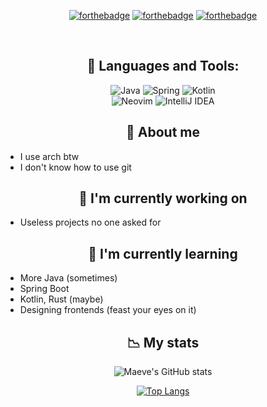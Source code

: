 <div align="center">

[![forthebadge](https://forthebadge.com/images/badges/fuck-it-ship-it.svg)]()
[![forthebadge](https://i.imgur.com/4Wt7z6m.png)](https://bigrat.monster)
[![forthebadge](https://forthebadge.com/images/badges/0-percent-optimized.svg)]((https://bigrat.monster))

<br>

## 🧰 Languages and Tools:

![Java](https://img.shields.io/badge/java-%23ED8B00.svg?style=for-the-badge&logo=java&logoColor=white)
![Spring](https://img.shields.io/badge/spring-%236DB33F.svg?style=for-the-badge&logo=spring&logoColor=white)
![Kotlin](https://img.shields.io/badge/kotlin-%230095D5.svg?style=for-the-badge&logo=kotlin&logoColor=white)
<br>
![Neovim](https://img.shields.io/badge/NeoVim-%2357A143.svg?&style=for-the-badge&logo=neovim&logoColor=white)
![IntelliJ IDEA](https://img.shields.io/badge/IntelliJIDEA-000000.svg?style=for-the-badge&logo=intellij-idea&logoColor=white)
</div>

<div align="center">
  
## 🚎 About me
  
</div>

- I use arch btw
- I don't know how to use git 

<div align="center">
  
## 🌃 I'm currently working on
  
</div>


- Useless projects no one asked for

<div align = "center">
  
## 🌱 I'm currently learning
  
</div>

- More Java (sometimes)
- Spring Boot
- Kotlin, Rust (maybe)
- Designing frontends (feast your eyes on it)

<div align="center">

## 📉 My stats

![Maeve's GitHub stats](https://github-readme-stats.vercel.app/api?username=MaeveS2&show_icons=true&theme=tokyonight)
  
[![Top Langs](https://github-readme-stats.vercel.app/api/top-langs/?username=MaeveS2&layout=compact&theme=tokyonight)](https://github.com/anuraghazra/github-readme-stats)
